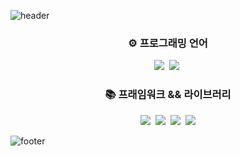 ![header](https://capsule-render.vercel.app/api?type=Waving&color=007E7E&height=100&section=header&text=Gitsunmin&fontColor=F4631E&fontAlignX=45&fontAlignY=35&fontSize=40&animation=twinkling)

<h3 align="center">⚙️ 프로그래밍 언어</h3>
<p align="center">
  <img src="https://img.shields.io/badge/-JavaScript-yellow?logo=javascript"/>&nbsp
  <img src="https://img.shields.io/badge/-TypeScript-blue?logo=typescript""/>&nbsp
</p>

<h3 align="center">📚 프래임워크 && 라이브러리 </h3>
<p align="center">
  <img src="https://img.shields.io/badge/-Vue-42B883"/>&nbsp
  <img src="https://img.shields.io/badge/-React-61DBFB"/>&nbsp
  <img src="https://img.shields.io/badge/-Svelte-EC4f27"/>&nbsp
  <img src="https://img.shields.io/badge/-GraphQL-E10098"/>
</p>

![footer](https://capsule-render.vercel.app/api?type=Waving&color=007E7E&height=50&section=footer)
